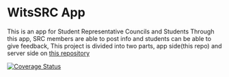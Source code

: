 # WitsSRC App
 
This is an app for Student Representative Councils and Students
Through this app, SRC members are able to post info and students
can be able to give feedback, This project is divided into two
parts, app side(this repo) and server side on <a href='https://github.com/PermanentPortionX/Software-Project-1.0-ServerSide'>this repository</a>

<a href='https://coveralls.io/github/MbusoMakitla/Software-Project-1.0?branch=master'><img src='https://coveralls.io/repos/github/MbusoMakitla/Software-Project-1.0/badge.svg?branch=master' alt='Coverage Status' /></a>
